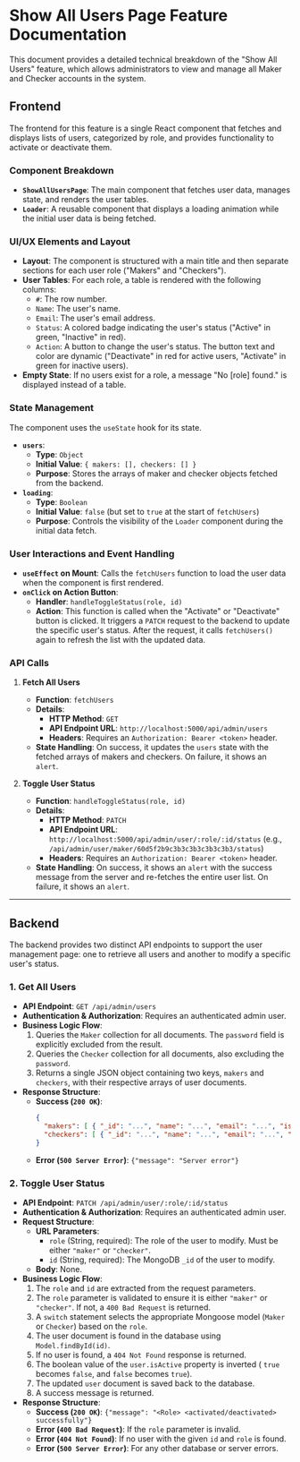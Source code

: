 # Show All Users Page Feature Documentation

This document provides a detailed technical breakdown of the "Show All Users" feature, which allows administrators to view and manage all Maker and Checker accounts in the system.

## Frontend

The frontend for this feature is a single React component that fetches and displays lists of users, categorized by role, and provides functionality to activate or deactivate them.

### Component Breakdown

*   **`ShowAllUsersPage`**: The main component that fetches user data, manages state, and renders the user tables.
*   **`Loader`**: A reusable component that displays a loading animation while the initial user data is being fetched.

### UI/UX Elements and Layout

*   **Layout**: The component is structured with a main title and then separate sections for each user role ("Makers" and "Checkers").
*   **User Tables**: For each role, a table is rendered with the following columns:
    *   `#`: The row number.
    *   `Name`: The user's name.
    *   `Email`: The user's email address.
    *   `Status`: A colored badge indicating the user's status ("Active" in green, "Inactive" in red).
    *   `Action`: A button to change the user's status. The button text and color are dynamic ("Deactivate" in red for active users, "Activate" in green for inactive users).
*   **Empty State**: If no users exist for a role, a message "No [role] found." is displayed instead of a table.

### State Management

The component uses the `useState` hook for its state.

*   **`users`**:
    *   **Type**: `Object`
    *   **Initial Value**: `{ makers: [], checkers: [] }`
    *   **Purpose**: Stores the arrays of maker and checker objects fetched from the backend.
*   **`loading`**:
    *   **Type**: `Boolean`
    *   **Initial Value**: `false` (but set to `true` at the start of `fetchUsers`)
    *   **Purpose**: Controls the visibility of the `Loader` component during the initial data fetch.

### User Interactions and Event Handling

*   **`useEffect` on Mount**: Calls the `fetchUsers` function to load the user data when the component is first rendered.
*   **`onClick` on Action Button**:
    *   **Handler**: `handleToggleStatus(role, id)`
    *   **Action**: This function is called when the "Activate" or "Deactivate" button is clicked. It triggers a `PATCH` request to the backend to update the specific user's status. After the request, it calls `fetchUsers()` again to refresh the list with the updated data.

### API Calls

1.  **Fetch All Users**
    *   **Function**: `fetchUsers`
    *   **Details**:
        *   **HTTP Method**: `GET`
        *   **API Endpoint URL**: `http://localhost:5000/api/admin/users`
        *   **Headers**: Requires an `Authorization: Bearer <token>` header.
    *   **State Handling**: On success, it updates the `users` state with the fetched arrays of makers and checkers. On failure, it shows an `alert`.

2.  **Toggle User Status**
    *   **Function**: `handleToggleStatus(role, id)`
    *   **Details**:
        *   **HTTP Method**: `PATCH`
        *   **API Endpoint URL**: `http://localhost:5000/api/admin/user/:role/:id/status` (e.g., `/api/admin/user/maker/60d5f2b9c3b3c3b3c3b3c3b3/status`)
        *   **Headers**: Requires an `Authorization: Bearer <token>` header.
    *   **State Handling**: On success, it shows an `alert` with the success message from the server and re-fetches the entire user list. On failure, it shows an `alert`.

---

## Backend

The backend provides two distinct API endpoints to support the user management page: one to retrieve all users and another to modify a specific user's status.

### 1. Get All Users

*   **API Endpoint**: `GET /api/admin/users`
*   **Authentication & Authorization**: Requires an authenticated admin user.
*   **Business Logic Flow**:
    1.  Queries the `Maker` collection for all documents. The `password` field is explicitly excluded from the result.
    2.  Queries the `Checker` collection for all documents, also excluding the `password`.
    3.  Returns a single JSON object containing two keys, `makers` and `checkers`, with their respective arrays of user documents.
*   **Response Structure**:
    *   **Success (`200 OK`)**: 
        ```json
        {
          "makers": [ { "_id": "...", "name": "...", "email": "...", "isActive": true } ],
          "checkers": [ { "_id": "...", "name": "...", "email": "...", "isActive": false } ]
        }
        ```
    *   **Error (`500 Server Error`)**: `{"message": "Server error"}`

### 2. Toggle User Status

*   **API Endpoint**: `PATCH /api/admin/user/:role/:id/status`
*   **Authentication & Authorization**: Requires an authenticated admin user.
*   **Request Structure**:
    *   **URL Parameters**:
        *   `role` (String, required): The role of the user to modify. Must be either `"maker"` or `"checker"`.
        *   `id` (String, required): The MongoDB `_id` of the user to modify.
    *   **Body**: None.
*   **Business Logic Flow**:
    1.  The `role` and `id` are extracted from the request parameters.
    2.  The `role` parameter is validated to ensure it is either `"maker"` or `"checker"`. If not, a `400 Bad Request` is returned.
    3.  A `switch` statement selects the appropriate Mongoose model (`Maker` or `Checker`) based on the `role`.
    4.  The user document is found in the database using `Model.findById(id)`.
    5.  If no user is found, a `404 Not Found` response is returned.
    6.  The boolean value of the `user.isActive` property is inverted ( `true` becomes `false`, and `false` becomes `true`).
    7.  The updated `user` document is saved back to the database.
    8.  A success message is returned.
*   **Response Structure**:
    *   **Success (`200 OK`)**: `{"message": "<Role> <activated/deactivated> successfully"}`
    *   **Error (`400 Bad Request`)**: If the `role` parameter is invalid.
    *   **Error (`404 Not Found`)**: If no user with the given `id` and `role` is found.
    *   **Error (`500 Server Error`)**: For any other database or server errors.
